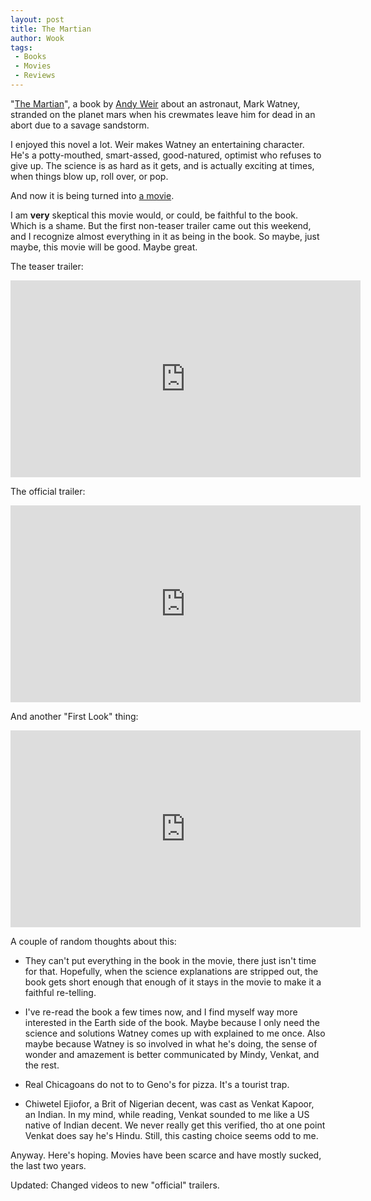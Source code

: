 ```yaml
---
layout: post
title: The Martian
author: Wook
tags:
 - Books
 - Movies
 - Reviews
---
```

"[The Martian][]", a book by [Andy Weir][] about an astronaut, Mark Watney, stranded on
the planet mars when his crewmates leave him for dead in an abort due to a savage sandstorm.

I enjoyed this novel a lot.  Weir makes Watney an entertaining character.  He's a
potty-mouthed, 
smart-assed, good-natured, optimist who refuses to give up. The science is as hard as it
gets, and is actually exciting at times, when things blow up, roll over, or pop.

And now it is being turned into [a movie][The Martian Movie].

I am **very** skeptical this movie would, or could, be faithful to the book.  Which
is a shame.  But the first non-teaser trailer came out this weekend, and I recognize
almost everything in it as being in the book.  So maybe, just maybe, this movie will
be good.  Maybe great.

The teaser trailer:

<iframe width="560" height="315" src="https://www.youtube.com/embed/Ue4PCI0NamI" frameborder="0" allowfullscreen></iframe>

The official trailer:

<iframe width="560" height="315" src="https://www.youtube.com/embed/ej3ioOneTy8" frameborder="0" allowfullscreen></iframe>

And another "First Look" thing:

<iframe width="560" height="315" src="https://www.youtube.com/embed/S9UPrFKDbKA" frameborder="0" allowfullscreen></iframe>

A couple of random thoughts about this:

- They can't put everything in the book in the movie, there just isn't time for that.
Hopefully, when the science explanations are stripped out, the book gets short enough
that enough of it stays in the movie to make it a faithful re-telling.

- I've re-read the book a few times now, and I find myself way more interested in the
Earth side of the book.  Maybe because I only need the science and solutions Watney
comes up with explained to me once.  Also maybe because Watney is so involved in what
he's doing, the sense of wonder and amazement is better communicated by Mindy, Venkat,
and the rest.

- Real Chicagoans do not to to Geno's for pizza.  It's a tourist trap.

- Chiwetel Ejiofor, a Brit of Nigerian decent, was cast as Venkat Kapoor, an Indian.
In my mind, while reading, Venkat sounded to me like a US native of Indian decent.  We
never really get this verified, tho at one point Venkat does say he's Hindu.  Still,
this casting choice seems odd to me.

Anyway.  Here's hoping.  Movies have been scarce and have mostly sucked, the last
two years.

Updated: Changed videos to new "official" trailers.


[The Martian]:  https://en.wikipedia.org/wiki/The_Martian_%28Weir_novel%29
[Andy Weir]:    http://www.andyweirauthor.com/
[The Martian Movie]:     http://www.imdb.com/title/tt3659388/
